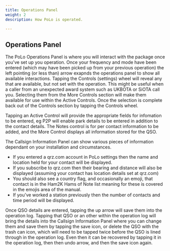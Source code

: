```yaml
---
title: Operations Panel
weight: 2
description: How PoLo is operated.

---
```


## Operations Panel

The PoLo Operations Panel is where you will interact with the package once you've set up you operation. Once your frequency and mode have been entered (which may have been picked up from your previous operation) the left pointing (or less than) arrow exapnds the operations panel to show all available interactions. Tapping the Controls (settings) wheel will reveal any that are available, but not set with the operation. This might be useful when a caller from an unexpected award system such as UKBOTA or SiOTA call you. Selecting them from the More Controls section will make them available for use within the Active Controls. Once the selection is complete back out of the Controls section by tapping the Controls wheel.

Tapping an Active Control will provide the appropriate fields for infomation to be entered, eg P2P will enable park details to be entered in addition to the contact details. The Notes control is for per contact information to be added, and the More Control displays all information stored for the QSO.

The Callsign Information Panel can show various pieces of information dependant on your installation and circumstances.
* If you entered a qrz.com account in PoLo settings then the name and location held for your contact will be displayed.
* If you subscribe to qrz.com then their bearing and distance will also be displayed (assuming your contact has location details set at qrz.com)
* You should also see a country flag, and occasionally an emoji, that contact is in the Ham2K Hams of Note list meaning for these is covered in the emojis area of the manual.
* If you've worked a station previously then the number of contacts and time period will be displayed.

Once QSO details are entered, tapping the up arrow will save them into the operation log. Tapping that QSO or an other within the operation log will bring the details into the Callsign Information Panel where you can change them and save them by tapping the save icon, or delete the QSO with the trash can icon, which will need to be tapped twice before the QSO is lined through in the operation log. Even then it can be recovered by tapping it in the operation log, then then undo arrow, and then the save icon again.


